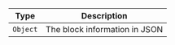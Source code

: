 |   Type   |          Description          |
| :------: | :---------------------------: |
| `Object` | The block information in JSON |
